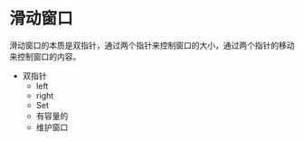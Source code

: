 # 滑动窗口

滑动窗口的本质是双指针，通过两个指针来控制窗口的大小，通过两个指针的移动来控制窗口的内容。

- 双指针
  - left
  - right
  - Set
  - 有容量的
  - 维护窗口